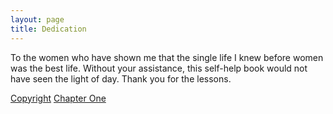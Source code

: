 ```yaml
---
layout: page
title: Dedication
---
```


To the women who have shown me that the single life I knew before women was the best life. Without your assistance, this self-help book would not have seen the light of day. Thank you for the lessons.

<div class="pagination">
    <a class="pagination-item older" href="https://novel.geraldleejordan.com/copyright/">Copyright</a>
      <a class="pagination-item newer" href="https://novel.geraldleejordan.com/chapter-01/">Chapter One</a>
</div>
